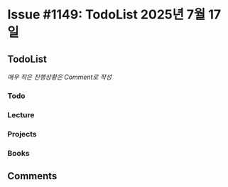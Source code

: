 # Issue #1149: TodoList 2025년 7월 17일

## TodoList

*매우 작은 진행상황은 Comment로 작성*

### Todo  

### Lecture

### Projects

### Books


## Comments

